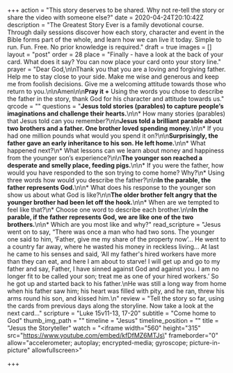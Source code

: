 +++
action = "This story deserves to be shared. Why not re-tell the story or share the video with someone else?"
date = 2020-04-24T20:10:42Z
description = "The Greatest Story Ever is a family devotional course.  Through daily sessions discover how each story, character and event in the Bible forms part of the whole, and learn how we can live it today. Simple to run. Fun. Free. No prior knowledge is required."
draft = true
images = []
layout = "post"
order = 28
place = "Finally - have a look at the back of your card. What does it say? You can now place your card onto your story line."
prayer = "Dear God,\n\nThank you that you are a loving and forgiving father. Help me to stay close to your side. Make me wise and generous and keep me from foolish decisions. Give me a welcoming attitude towards those who return to you.\n\nAmen\n\n**Pray it +**     Using the words you chose to describe the father in the story, thank God for his character and attitude towards us."
qrcode = ""
questions = "**Jesus told stories (parables) to capture people’s imaginations and challenge their hearts.**\n\n* How many stories (parables) that Jesus told can you remember?\n\n**Jesus told a brilliant parable about two brothers and a father. One brother loved spending money.**\n\n* If you had one million pounds what would you spend it on?\n\n**Surprisingly, the father gave an early inheritance to his son. He left home.**\n\n* What happened next?\n* What lessons can we learn about money and happiness from the younger son’s experience?\n\n**The younger son reached a desperate and smelly place, feeding pigs.**\n\n* If you were the father, how would you have responded to the son trying to come home? Why?\n* Using three words how would you describe the father?\n\n**In the parable, the father represents God.**\n\n* What does his response to the younger son show us about what God is like?\n\n**The older brother felt angry that the younger brother had been let off the hook.**\n\n* When are we tempted to feel like that?\n* Choose one word to describe each brother.\n\n**In the parable, if the father represents God, we are like one of the two brothers.**\n\n* Which are you most like and why?"
read_scripture = "Jesus went on to say, “There was once a man who had two sons. The younger one said to him, ‘Father, give me my share of the property now’... He went to a country far away, where he wasted his money in reckless living... At last he came to his senses and said, ‘All my father's hired workers have more than they can eat, and here I am about to starve! I will get up and go to my father and say, Father, I have sinned against God and against you. I am no longer fit to be called your son; treat me as one of your hired workers.’ So he got up and started back to his father.\nHe was still a long way from home when his father saw him; his heart was filled with pity, and he ran, threw his arms round his son, and kissed him.\n"
review = "Tell the story so far, using the cards from previous days along the storyline.  Now take a look at the next card…"
scripture = "Luke 15v11-13, 17-20"
subtitle = "Come home to God"
thumb_img_path = ""
timeline = "Jesus"
timeline_position = ""
title = "Jesus the Storyteller"
watch = "<iframe width=\"560\" height=\"315\" src=\"https://www.youtube.com/embed/kfDfMZ6MTJs\" frameborder=\"0\" allow=\"accelerometer; autoplay; encrypted-media; gyroscope; picture-in-picture\" allowfullscreen></iframe>"

+++

